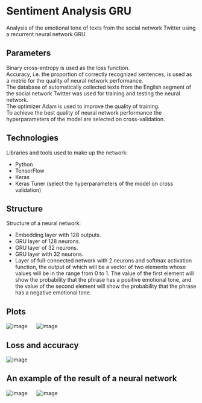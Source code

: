 # Sentiment Analysis GRU

Analysis of the emotional tone of texts from the social network Twitter using a recurrent neural network GRU.

## Parameters

Binary cross-entropy is used as the loss function.<br>
Accuracy, i.e. the proportion of correctly recognized sentences, is used as a metric for the quality of neural network performance.<br>
The database of automatically collected texts from the English segment of the social network Twitter was used for training and testing the neural network.<br>
The optimizer Adam is used to improve the quality of training.<br> 
To achieve the best quality of neural network performance the hyperparameters of the model are selected on cross-validation.

## Technologies

<p>Libraries and tools used to make up the network:</p>

<ul>
	<li>Python</li>
    	<li>TensorFlow</li>
  	<li>Keras</li>
  	<li>Keras Tuner (select the hyperparameters of the model on cross validation)</li>
</ul>

## Structure

Structure of a neural network:

<ul>
	<li>Embedding layer with 128 outputs.</li>
    	<li>GRU layer of 128 neurons.</li>
    	<li>GRU layer of 32 neurons.</li>
    	<li>GRU layer with 32 neurons.</li>
    	<li>Layer of full-connected network with 2 neurons and softmax activation function, the output of which will be a vector of two elements whose values will be in the range from 0 to 1. The value of the first element will show the probability that the phrase has a positive emotional tone, and the value of the second element will show the probability that the phrase has a negative emotional tone.</li>
</ul>


## Plots

![image](https://user-images.githubusercontent.com/54866075/126515539-92a00b40-508d-405a-bd11-1c884d051284.png)      ![image](https://user-images.githubusercontent.com/54866075/126515553-412b7528-d30c-46bc-ae4f-1933664ced4f.png)

## Loss and accuracy

![image](https://user-images.githubusercontent.com/54866075/126515507-d1f8f7ae-5529-41a8-8bdb-475ab3bfafb1.png)

## An example of the result of a neural network

![image](https://user-images.githubusercontent.com/54866075/126514154-f9629967-3066-44a2-a4b2-e37b5a2d9811.png)      ![image](https://user-images.githubusercontent.com/54866075/126515581-4c39e297-2312-4f57-a1e7-5d646682714e.png)

